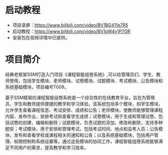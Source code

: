 # 启动教程

- 项目录屏：https://www.bilibili.com/video/BV1BG411e7R5
- 启动教程：https://www.bilibili.com/video/BV1pW4y1P7GR
- 安装包在视频详情中已提供。


# 项目简介
经典老框架SSM打造入门项目《课程智能组卷系统》,可以给管理员们、学生、教师使用，包括学生模块、老师模块、试卷模块、试题模块、考试模块、公告模块和系统基础模块，项目编号T009。

基于SSM框架的课程智能组卷系统是一个综合性的在线教育平台，旨在为管理员、学生和教师提供便捷的教学和学习体验。该系统包括多个模块，如学生模块，允许学生查看课程信息、考试安排、成绩和公告；老师模块，使教师能够管理课程内容、发布作业、安排考试和查看学生成绩；试卷模块，用于生成和管理试卷，包括试卷的创建、编辑和删除；试题模块，负责试题的添加、修改和删除，支持多种题型；考试模块，用于安排和管理考试，包括考试时间、地点和监考人员；公告模块，发布和查看学校或课程相关的通知和公告；以及系统基础模块，包括用户管理、权限控制和系统设置等。通过这些模块的协同工作，课程智能组卷系统能够满足不同用户的需求，提高教学和学习效率。
